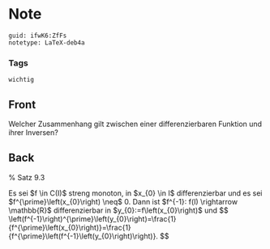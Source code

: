 # Note
```
guid: ifwK6:ZfFs
notetype: LaTeX-deb4a
```

### Tags
```
wichtig
```

## Front
Welcher Zusammenhang gilt zwischen einer differenzierbaren Funktion und ihrer Inversen?

## Back
% Satz 9.3 <div>
</div><div>Es sei $f \in C(I)$ streng monoton, in $x_{0} \in I$ differenzierbar und es sei $f^{\prime}\left(x_{0}\right) \neq$
0. Dann ist $f^{-1}: f(I) \rightarrow \mathbb{R}$ differenzierbar in $y_{0}:=f\left(x_{0}\right)$ und
$$
\left(f^{-1}\right)^{\prime}\left(y_{0}\right)=\frac{1}{f^{\prime}\left(x_{0}\right)}=\frac{1}{f^{\prime}\left(f^{-1}\left(y_{0}\right)\right)}.
$$
</div>
